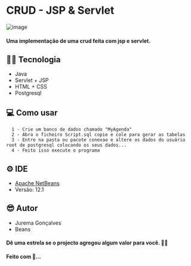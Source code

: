 # CRUD - JSP & Servlet

![image](https://user-images.githubusercontent.com/48324076/94930664-a8f72a80-04be-11eb-81f4-1e044efbb79f.png)

#### Uma implementação de uma crud feita com jsp e servlet.

## 🐱‍👤 Tecnologia
- Java
- Servlet + JSP
- HTML + CSS
- Postgresql

## 💻 Como usar
```
  1 - Crie um banco de dados chamado "MyAgenda"
  2 - Abra o ficheiro Script.sql copie e cole para gerar as tabelas
  3 - Entre na pasta ou pacote conexao e altere os dados do usuário root de postgresql colocando os seus dados...
  4 - Feito isso execute o programa
```

## ⚙ IDE
  - [Apache NetBeans](https://netbeans.apache.org/)
  - Versão: 12.1
## 😎 Autor
- Jurema Gonçalves 
- Beans


#### Dê uma estrela se o projecto agregou algum valor para você. 🎈💜
#### Feito com 💜...
